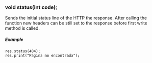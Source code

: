 <h3 id='res.status'>void status(int code);</h3>

Sends the initial status line of the HTTP the response. After calling the function new headers can be still set to the response before first write method is called.

##### Example
```arduino
res.status(404);
res.print("Pagina no encontrada");
```
